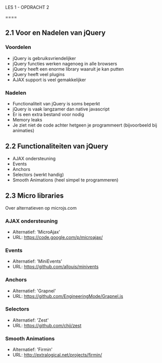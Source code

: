 LES 1 - OPDRACHT 2

====

## 2.1 Voor en Nadelen van jQuery ##

### Voordelen ###

* jQuery is gebruiksvriendelijker
* jQuery functies werken nagenoeg in alle browsers
* jQuery heeft een enorme library waaruit je kan putten
* jQuery heeft veel plugins
* AJAX support is veel gemakkelijker

### Nadelen ###

* Functionaliteit van jQuery is soms beperkt
* jQuery is vaak langzamer dan native javascript
* Er is een extra bestand voor nodig
* Memory leaks
* Je ziet niet de code achter hetgeen je programmeert (bijvoorbeeld bij animaties)

## 2.2 Functionaliteiten van jQuery ##

* AJAX ondersteuning
* Events
* Anchors
* Selectors (werkt handig)
* Smooth Animations (heel simpel te programmeren)

## 2.3 Micro libraries ##
Over alternatieven op microjs.com

### AJAX ondersteuning ###
- Alternatief: 'MicroAjax'
- URL: https://code.google.com/p/microajax/

### Events ###
- Alternatief: 'MiniEvents'
- URL: https://github.com/allouis/minivents

### Anchors ###
- Alternatief: 'Grapnel'
- URL: https://github.com/EngineeringMode/Grapnel.js

### Selectors ###
- Alternatief: 'Zest'
- URL: https://github.com/chjj/zest

### Smooth Animations ###
- Alternatief: 'Firmin'
- URL: http://extralogical.net/projects/firmin/
